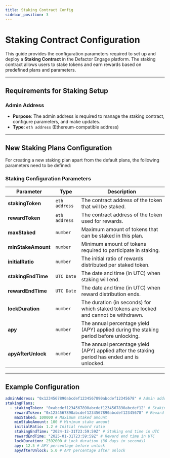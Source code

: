 ```yaml
---
title: Staking Contract Config
sidebar_position: 3
---
```


# Staking Contract Configuration

This guide provides the configuration parameters required to set up and deploy a **Staking Contract** in the Defactor Engage platform. The staking contract allows users to stake tokens and earn rewards based on predefined plans and parameters.

---

## Requirements for Staking Setup

### **Admin Address**

- **Purpose**: The admin address is required to manage the staking contract, configure parameters, and make updates.
- **Type**: `eth address` (Ethereum-compatible address)

---

## New Staking Plans Configuration

For creating a new staking plan apart from the default plans, the following parameters need to be defined:

### **Staking Configuration Parameters**

| Parameter          | Type          | Description                                                                                   |
| ------------------ | ------------- | --------------------------------------------------------------------------------------------- |
| **stakingToken**   | `eth address` | The contract address of the token that will be staked.                                        |
| **rewardToken**    | `eth address` | The contract address of the token used for rewards.                                           |
| **maxStaked**      | `number`      | Maximum amount of tokens that can be staked in this plan.                                     |
| **minStakeAmount** | `number`      | Minimum amount of tokens required to participate in staking.                                  |
| **initialRatio**   | `number`      | The initial ratio of rewards distributed per staked token.                                    |
| **stakingEndTime** | `UTC Date`    | The date and time (in UTC) when staking will end.                                             |
| **rewardEndTime**  | `UTC Date`    | The date and time (in UTC) when reward distribution ends.                                     |
| **lockDuration**   | `number`      | The duration (in seconds) for which staked tokens are locked and cannot be withdrawn.         |
| **apy**            | `number`      | The annual percentage yield (APY) applied during the staking period before unlocking.         |
| **apyAfterUnlock** | `number`      | The annual percentage yield (APY) applied after the staking period has ended and is unlocked. |

---

## Example Configuration

```yaml
adminAddress: "0x1234567890abcdef1234567890abcdef12345678" # Admin address for contract management
stakingPlans:
  - stakingToken: "0xabcdef1234567890abcdef1234567890abcdef12" # Staking token address
    rewardToken: "0x1234567890abcdef1234567890abcdef12345678" # Reward token address
    maxStaked: 100000 # Maximum staked amount
    minStakeAmount: 100 # Minimum stake amount
    initialRatio: 1.2 # Initial reward ratio
    stakingEndTime: "2024-12-31T23:59:59Z" # Staking end time in UTC
    rewardEndTime: "2025-01-31T23:59:59Z" # Reward end time in UTC
    lockDuration: 2592000 # Lock duration (30 days in seconds)
    apy: 12.5 # APY percentage before unlock
    apyAfterUnlock: 5.0 # APY percentage after unlock
```
